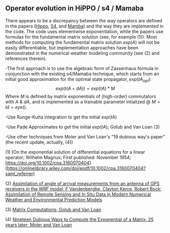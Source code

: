 ## Operator evolution in HiPPO / s4 / Mamaba

There appears to be a discrepancy between the way operators are defined in the papers ([Hippo](https://arxiv.org/abs/2206.12037), [S4](https://arxiv.org/abs/2111.00396), and [Mamba](https://arxiv.org/pdf/2312.00752.pdf)) and the way they are implemented in the code.  The code uses elementwise exponentiation, while the papers use formulas for the fundamental matrix solution (see, for example (1)).  Most methods for computing the fundamental matrix solution $exp(A)$ will not be easily differentiable, but implementation approaches have been demonstrated in the numerical weather modeling community (see (2) and references therein).

-The first approach is to use the algebraic form of Zassenhaus formula in conjunction with the existing s4/Mamaba technique, which starts from an initial good approximation for the optimal state propagator, $exp(tA_{opt})$:
$$exp(t(A + dA)) = exp(tA) * M $$
Where $M$ is defined by matrix exponentials of (high-order) commutators with $A$ & $dA$, and is implemented as a trainable parameter intialized @ $M = Id = eye()$. 

-Use Runge-Kutta integration to get the initial $exp(tA)$

-Use Pade Approximates to get the initial $exp(tA)$; Golub and Van Loan (3)

-Use other techniques from Moler and Van Loan's "19 dubious way's paper" (the recent update, actually, (4))


(1) [On the exponential solution of differential equations for a linear operator; Wilhelm Magnus;
First published: November 1954; https://doi.org/10.1002/cpa.3160070404](https://onlinelibrary.wiley.com/doi/epdf/10.1002/cpa.3160070404?saml_referrer)

(2) [Assimilation of angle of arrival measurements from an antenna of GPS receivers in the WRF model; F Vandenberghe, Clayton Kerce, Robert Bock; Assimilation of Remote Sensing and In Situ Data in Modern Numerical Weather and Environmental Prediction Models]( https://www.researchgate.net/profile/Francois-Vandenberghe/publication/252405077_Assimilation_of_angle_of_arrival_measurements_from_an_antenna_of_GPS_receivers_in_the_WRF_model_-_art_no_66850A/links/54ffad7e0cf2741b69f943d6/Assimilation-of-angle-of-arrival-measurements-from-an-antenna-of-GPS-receivers-in-the-WRF-model-art-no-66850A.pdf)

(3) [Matrix Computations; Golub and Van Loan](https://epubs.siam.org/doi/book/10.1137/1.9781421407944)

(4) [Nineteen Dubious Ways to Compute the Exponential of a Matrix, 25 years later; Moler and Van Loan](https://epubs.siam.org/doi/10.1137/S00361445024180)
